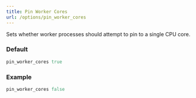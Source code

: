 ```yaml
---
title: Pin Worker Cores
url: /options/pin_worker_cores
---
```


Sets whether worker processes should attempt to pin to a single CPU core.

### Default

```ruby {filename=Itsi.rb}
pin_worker_cores true
```
### Example

```ruby {filename=Itsi.rb}
pin_worker_cores false
```
